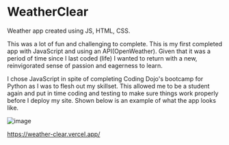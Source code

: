 # WeatherClear
 Weather app created using JS, HTML, CSS.
 
 This was a lot of fun and challenging to complete. This is my first completed app with JavaScript and using an API(OpenWeather).
 Given that it was a period of time since I last coded (life) I wanted to return with a new, reinvigorated sense of passion
 and eagerness to learn. 
 
 I chose JavaScript in spite of completing Coding Dojo's bootcamp for Python as I was to flesh out my skillset. This allowed me to 
 be a student again and put in time coding and testing to make sure things work properly before I deploy my site. Shown below is an example of what
 the app looks like. 
 
![image](https://user-images.githubusercontent.com/59490521/117002950-3cd9e080-acb2-11eb-94d7-975fb75f8648.png)


https://weather-clear.vercel.app/
